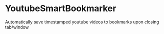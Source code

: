 # YoutubeSmartBookmarker
Automatically save timestamped youtube videos to bookmarks upon closing tab/window
